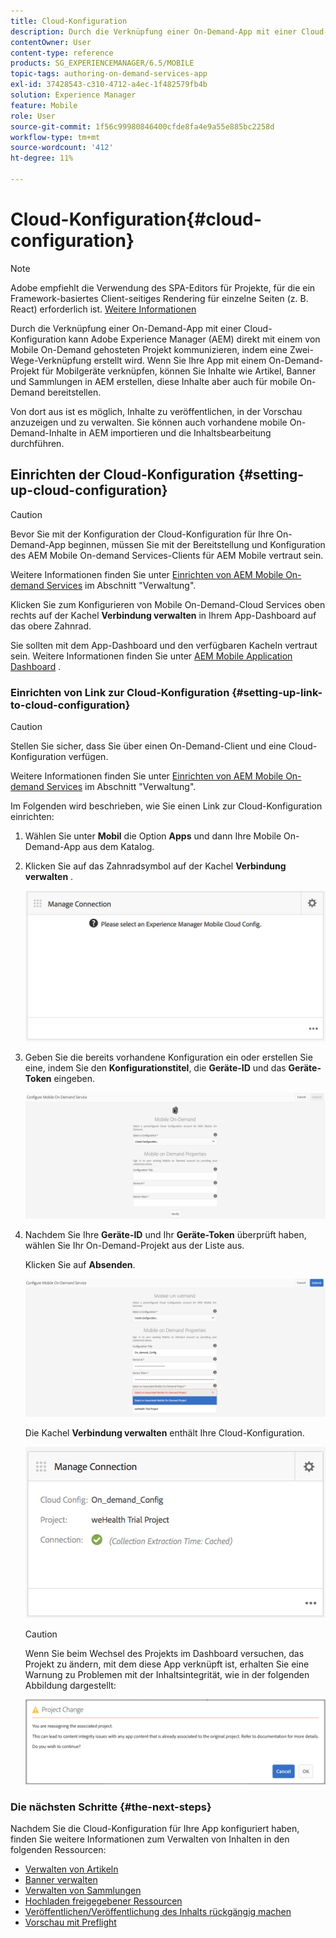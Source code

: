 ```yaml
---
title: Cloud-Konfiguration
description: Durch die Verknüpfung einer On-Demand-App mit einer Cloud-Konfiguration kann Adobe Experience Manager (AEM) direkt mit einem von Mobile On-Demand gehosteten Projekt kommunizieren, indem eine Zwei-Wege-Verknüpfung erstellt wird. Auf dieser Seite erfahren Sie mehr.
contentOwner: User
content-type: reference
products: SG_EXPERIENCEMANAGER/6.5/MOBILE
topic-tags: authoring-on-demand-services-app
exl-id: 37428543-c310-4712-a4ec-1f482579fb4b
solution: Experience Manager
feature: Mobile
role: User
source-git-commit: 1f56c99980846400cfde8fa4e9a55e885bc2258d
workflow-type: tm+mt
source-wordcount: '412'
ht-degree: 11%

---
```


# Cloud-Konfiguration{#cloud-configuration}

>[!NOTE]
>
>Adobe empfiehlt die Verwendung des SPA-Editors für Projekte, für die ein Framework-basiertes Client-seitiges Rendering für einzelne Seiten (z. B. React) erforderlich ist. [Weitere Informationen](/help/sites-developing/spa-overview.md)

Durch die Verknüpfung einer On-Demand-App mit einer Cloud-Konfiguration kann Adobe Experience Manager (AEM) direkt mit einem von Mobile On-Demand gehosteten Projekt kommunizieren, indem eine Zwei-Wege-Verknüpfung erstellt wird. Wenn Sie Ihre App mit einem On-Demand-Projekt für Mobilgeräte verknüpfen, können Sie Inhalte wie Artikel, Banner und Sammlungen in AEM erstellen, diese Inhalte aber auch für mobile On-Demand bereitstellen.

Von dort aus ist es möglich, Inhalte zu veröffentlichen, in der Vorschau anzuzeigen und zu verwalten. Sie können auch vorhandene mobile On-Demand-Inhalte in AEM importieren und die Inhaltsbearbeitung durchführen.

## Einrichten der Cloud-Konfiguration {#setting-up-cloud-configuration}

>[!CAUTION]
>
>Bevor Sie mit der Konfiguration der Cloud-Konfiguration für Ihre On-Demand-App beginnen, müssen Sie mit der Bereitstellung und Konfiguration des AEM Mobile On-demand Services-Clients für AEM Mobile vertraut sein.
>
>Weitere Informationen finden Sie unter [Einrichten von AEM Mobile On-demand Services](/help/mobile/aem-mobile-setup.md) im Abschnitt &quot;Verwaltung&quot;.

Klicken Sie zum Konfigurieren von Mobile On-Demand-Cloud Services oben rechts auf der Kachel **Verbindung verwalten** in Ihrem App-Dashboard auf das obere Zahnrad.

Sie sollten mit dem App-Dashboard und den verfügbaren Kacheln vertraut sein. Weitere Informationen finden Sie unter [AEM Mobile Application Dashboard](/help/mobile/mobile-apps-ondemand-application-dashboard.md) .

### Einrichten von Link zur Cloud-Konfiguration {#setting-up-link-to-cloud-configuration}

>[!CAUTION]
>
>Stellen Sie sicher, dass Sie über einen On-Demand-Client und eine Cloud-Konfiguration verfügen.
>
>Weitere Informationen finden Sie unter [Einrichten von AEM Mobile On-demand Services](/help/mobile/aem-mobile-setup.md) im Abschnitt &quot;Verwaltung&quot;.

Im Folgenden wird beschrieben, wie Sie einen Link zur Cloud-Konfiguration einrichten:

1. Wählen Sie unter **Mobil** die Option **Apps** und dann Ihre Mobile On-Demand-App aus dem Katalog.
1. Klicken Sie auf das Zahnradsymbol auf der Kachel **Verbindung verwalten** .

   ![chlimage_1-65](assets/chlimage_1-65.png)

1. Geben Sie die bereits vorhandene Konfiguration ein oder erstellen Sie eine, indem Sie den **Konfigurationstitel**, die **Geräte-ID** und das **Geräte-Token** eingeben.

   ![chlimage_1-66](assets/chlimage_1-66.png)

1. Nachdem Sie Ihre **Geräte-ID** und Ihr **Geräte-Token** überprüft haben, wählen Sie Ihr On-Demand-Projekt aus der Liste aus.

   Klicken Sie auf **Absenden**.

   ![chlimage_1-67](assets/chlimage_1-67.png)

   Die Kachel **Verbindung verwalten** enthält Ihre Cloud-Konfiguration.

   ![chlimage_1-68](assets/chlimage_1-68.png)

   >[!CAUTION]
   >
   >Wenn Sie beim Wechsel des Projekts im Dashboard versuchen, das Projekt zu ändern, mit dem diese App verknüpft ist, erhalten Sie eine Warnung zu Problemen mit der Inhaltsintegrität, wie in der folgenden Abbildung dargestellt:

   ![chlimage_1-69](assets/chlimage_1-69.png)

### Die nächsten Schritte {#the-next-steps}

Nachdem Sie die Cloud-Konfiguration für Ihre App konfiguriert haben, finden Sie weitere Informationen zum Verwalten von Inhalten in den folgenden Ressourcen:

* [Verwalten von Artikeln](/help/mobile/mobile-on-demand-managing-articles.md)
* [Banner verwalten](/help/mobile/mobile-on-demand-managing-banners.md)
* [Verwalten von Sammlungen](/help/mobile/mobile-on-demand-managing-collections.md)
* [Hochladen freigegebener Ressourcen](/help/mobile/mobile-on-demand-shared-resources.md)
* [Veröffentlichen/Veröffentlichung des Inhalts rückgängig machen](/help/mobile/mobile-on-demand-publishing-unpublishing.md)
* [Vorschau mit Preflight](/help/mobile/aem-mobile-manage-ondemand-services.md)
